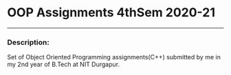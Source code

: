 # OOP Assignments 4thSem 2020-21
---     
### Description: 
Set of Object Oriented Programming assignments(C++) submitted by me in my 2nd year of B.Tech at NIT Durgapur.
